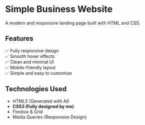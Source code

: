# Simple Business Website

A modern and responsive landing page built with HTML and CSS.

## Features
✅ Fully responsive design  
✅ Smooth hover effects  
✅ Clean and minimal UI  
✅ Mobile-friendly layout  
✅ Simple and easy to customize  

## Technologies Used
- HTML5 (Generated with AI)
- **CSS3 (Fully designed by me)**
- Flexbox & Grid
- Media Queries (Responsive Design)


